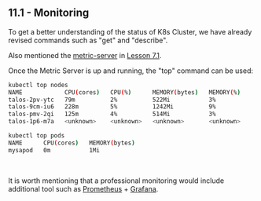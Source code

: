 ## 11.1 - Monitoring

To get a better understanding of the status of K8s Cluster, we have already revised commands such as "get" and "describe".

Also mentioned the [metric-server](https://github.com/kubernetes-sigs/metrics-server) in [Lesson 7.1](https://github.com/AlejandroSobral/CKA/blob/main/Lessons/Lesson%207%20-%20Node%20Maintenance/7.1%20-%20Monitoring/7.1%20-%20Kubernetes%20Monitoring.md).

Once the Metric Server is up and running, the "top" command can be used:


```bash
kubectl top nodes
NAME            CPU(cores)   CPU(%)      MEMORY(bytes)   MEMORY(%)
talos-2pv-ytc   79m          2%          522Mi           3%
talos-9cm-iu6   228m         5%          1242Mi          9%
talos-pmv-2qi   125m         4%          514Mi           3%
talos-1p6-m7a   <unknown>    <unknown>   <unknown>       <unknown>

kubectl top pods
NAME      CPU(cores)   MEMORY(bytes)
mysapod   0m           1Mi
```

&nbsp;

It is worth mentioning that a professional monitoring would include additional tool such as [Prometheus](https://prometheus.io/) + [Grafana](https://grafana.com/).